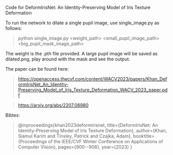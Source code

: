 Code for DeformIrisNet: An Identity-Preserving Model of Iris Texture Deformation

To run the network to dilate a single pupil image, use single_image.py as follows:

> python single_image.py <weight_path> <small_pupil_image_path> <big_pupil_mask_image_path>

The weight is the .pth file provided. A large pupil image will be saved as dilated.png, play around with the mask and see the output.

The paper can be found here: 
> https://openaccess.thecvf.com/content/WACV2023/papers/Khan_DeformIrisNet_An_Identity-Preserving_Model_of_Iris_Texture_Deformation_WACV_2023_paper.pdf

> https://arxiv.org/abs/2207.08980

Bibtex:
> @inproceedings{khan2023deformirisnet,
  title={DeformIrisNet: An Identity-Preserving Model of Iris Texture Deformation},
  author={Khan, Siamul Karim and Tinsley, Patrick and Czajka, Adam},
  booktitle={Proceedings of the IEEE/CVF Winter Conference on Applications of Computer Vision},
  pages={900--908},
  year={2023}
  }

